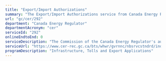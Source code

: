 ```yaml
---
title: "Export/Import Authorizations"
summary: "The Export/Import Authorizations service from Canada Energy Regulator is not available end-to-end online, according to the GC Service Inventory."
url: "gc/cer/292"
department: "Canada Energy Regulator"
departmentAcronym: "cer"
serviceId: "292"
onlineEndtoEnd: 0
serviceDescription: "The Commission of the Canada Energy Regulator's authorization to requests related to the import and export of natural gas and the export of oil, propane, and butane in the form of a short-term export order issued to importers and exporters for a period stipulated in the National Energy Board Act Part VI (Oil and Gas) Regulations."
serviceUrl: "https://www.cer-rec.gc.ca/bts/whwr/gvrnnc/nbsrvcstndrd/index-eng.html"
programDescription: "Infrastructure, Tolls and Export Applications"
---
```

